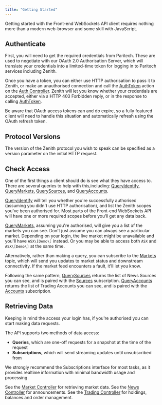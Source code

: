 ```yaml
---
title: "Getting Started"
---
```


Getting started with the Front-end WebSockets API client requires nothing more than a modern web-browser and some skill with JavaScript.

## Authenticate

First, you will need to get the required credentials from Paritech. These are used to negotiate with our OAuth 2.0 Authorisation Server, which will translate your credentials into a limited-time token for logging in to Paritech services including Zenith.

Once you have a token, you can either use HTTP authorisation to pass it to Zenith, or make an unauthorised connection and call the [AuthToken](../controllers/auth/authtoken/) action on the [Auth Controller](../controllers/auth/). Zenith will let you know whether your credentials are accepted, either via a HTTP 403 Forbidden reply, or in the response to calling [AuthToken](../controllers/auth/authtoken/).

Be aware that OAuth access tokens can and do expire, so a fully featured client will need to handle this situation and automatically refresh using the OAuth refresh token.

## Protocol Versions

The version of the Zenith protocol you wish to speak can be specified as a version parameter on the initial HTTP request.

## Check Access

One of the first things a client should do is see what they have access to. There are several queries to help with this,including: [QueryIdentify](../controllers/auth/queryidentify/), [QueryMarkets](../controllers/market/querymarkets/), [QuerySources](../controllers/news/querysources/), and [QueryAccounts](../controllers/trading/queryaccounts/).

[QueryIdentify](../controllers/auth/queryidentify/) will tell you whether you're successfully authorised \(assuming you didn't use HTTP authorisation\), and list the Zenith scopes you've been authorised for. Most parts of the Front-end WebSockets API will have one or more required scopes before you'll get any data back.

[QueryMarkets](../controllers/market/querymarkets/), assuming you're authorised, will give you a list of the markets you can see. Don't just assume you can always see a particular market. Depending on your login, the live market might be unavailable and you'll have `ASX\[Demo\]` instead. Or you may be able to access both `ASX` and `ASX\[Demo\]` at the same time.

Alternatively, rather than making a query, you can subscribe to the [Markets](../controllers/market/markets/) topic, which will send you updates to market status and downstream connectivity. If the market feed encounters a fault, it'll let you know.

Following the same pattern, [QuerySources](../controllers/news/querysources/) returns the list of News Sources you can see, and is paired with the [Sources](../controllers/news/sources/) subscription. [QueryAccounts](../controllers/trading/queryaccounts/) returns the list of Trading Accounts you can see, and is paired with the [Accounts](../controllers/trading/accounts/) subscription.

## Retrieving Data

Keeping in mind the access your login has, if you're authorised you can start making data requests.

The API supports two methods of data access:

* **Queries**, which are one-off requests for a snapshot at the time of the request
* **Subscriptions**, which will send streaming updates until unsubscribed from

We strongly recommend the Subscriptions interface for most tasks, as it provides realtime information with minimal bandwidth usage and processing.

See the [Market Controller](../controllers/market/) for retrieving market data. See the [News Controller](../controllers/news/) for announcements. See the [Trading Controller](../controllers/trading/) for holdings, balances and order management.

